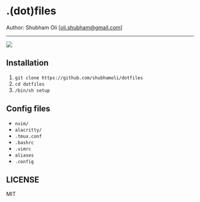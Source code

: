 # .(dot)files

Author: Shubham Oli [oli.shubham@gmail.com]

------

![](./screenshot.png)

## Installation

1. `git clone https://github.com/shubhamoli/dotfiles`
2. `cd dotfiles`
3. `/bin/sh setup`


## Config files

- `nvim/`
- `alacritty/`
- `.tmux.conf`
- `.bashrc`
- `.vimrc`
- `aliases`
- `.config`


## LICENSE
MIT

